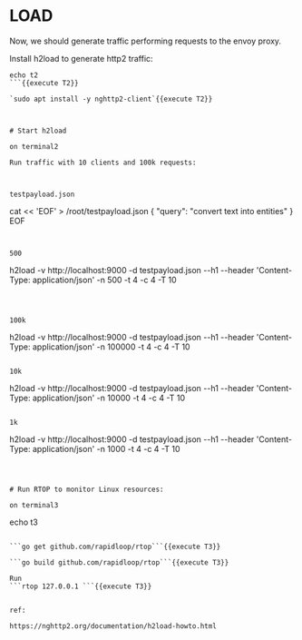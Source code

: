 # LOAD
Now, we should generate traffic performing requests to the envoy proxy.

Install h2load to generate http2 traffic:

```
echo t2
```{{execute T2}}

`sudo apt install -y nghttp2-client`{{execute T2}}



# Start h2load

on terminal2

Run traffic with 10 clients and 100k requests:



testpayload.json
```
cat << 'EOF' > /root/testpayload.json
{
    "query": "convert text into entities"
}
EOF
```{{execute}}


500
```
h2load -v http://localhost:9000 -d testpayload.json --h1 --header 'Content-Type: application/json' -n 500 -t 4 -c 4 -T 10
```{{execute}}



100k
```
h2load -v http://localhost:9000 -d testpayload.json --h1 --header 'Content-Type: application/json' -n 100000 -t 4 -c 4 -T 10
```{{execute T2}}

10k
```
h2load -v http://localhost:9000 -d testpayload.json --h1 --header 'Content-Type: application/json' -n 10000 -t 4 -c 4 -T 10
```{{execute T2}}

1k
```
h2load -v http://localhost:9000 -d testpayload.json --h1 --header 'Content-Type: application/json' -n 1000 -t 4 -c 4 -T 10
```{{execute T2}}



# Run RTOP to monitor Linux resources:

on terminal3
```
echo t3
```{{execute T3}}

```go get github.com/rapidloop/rtop```{{execute T3}}

```go build github.com/rapidloop/rtop```{{execute T3}}

Run
```rtop 127.0.0.1 ```{{execute T3}}


ref:

https://nghttp2.org/documentation/h2load-howto.html


